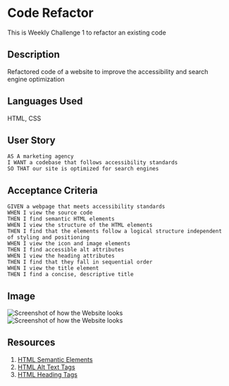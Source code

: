 # Code Refactor
This is Weekly Challenge 1 to refactor an existing code 

## Description
Refactored code of a website to improve the accessibility and search engine optimization

## Languages Used
HTML, CSS

## User Story

```
AS A marketing agency
I WANT a codebase that follows accessibility standards
SO THAT our site is optimized for search engines
```

## Acceptance Criteria

```
GIVEN a webpage that meets accessibility standards
WHEN I view the source code
THEN I find semantic HTML elements
WHEN I view the structure of the HTML elements
THEN I find that the elements follow a logical structure independent of styling and positioning
WHEN I view the icon and image elements
THEN I find accessible alt attributes
WHEN I view the heading attributes
THEN I find that they fall in sequential order
WHEN I view the title element
THEN I find a concise, descriptive title
```

## Image

![Screenshot of how the Website looks](webpage.jpg)
![Screenshot of how the Website looks](/assets/images/brand-awareness.jpg)

## Resources

1. [HTML Semantic Elements](https://www.w3schools.com/html/html5_semantic_elements.asp)
2. [HTML Alt Text Tags](https://www.w3schools.com/tags/att_img_alt.asp)
3. [HTML Heading Tags](https://www.w3schools.com/html/html_headings.asp)

